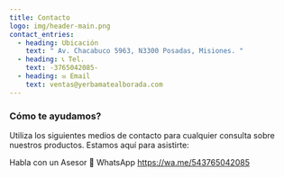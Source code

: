```yaml
---
title: Contacto
logo: img/header-main.png
contact_entries:
  - heading: Ubicación
    text: " Av. Chacabuco 5963, N3300 Posadas, Misiones. "
  - heading: 📞 Tel.
    text: -3765042085-
  - heading: ✉️ Email
    text: ventas@yerbamatealborada.com
---
```



<h3 class="f4 b lh-title mb2">Cómo te ayudamos?</h3>

Utiliza los siguientes medios de contacto para cualquier consulta sobre nuestros productos. Estamos aquí para asistirte:

Habla con un Asesor 💬 WhatsApp https://wa.me/543765042085
